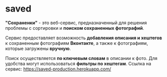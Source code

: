 # saved

**"Сохраненки"** - это веб-сервис, предназначенный для решения проблемы с сортировки и **поиском сохраненных фотографий**.

Сервис предоставляет возможность **добавления описания и хештегов** к сохраненным фотографиям **Вконтакте**, а также к фотографиям, которые загружены **вручную**.

Поиск осуществляется **по ключевым словам** в описании к фото. Для удобства могут использоваться **фильтры по хештегам**.
Ссылка на сервис: https://saved-production.herokuapp.com/
